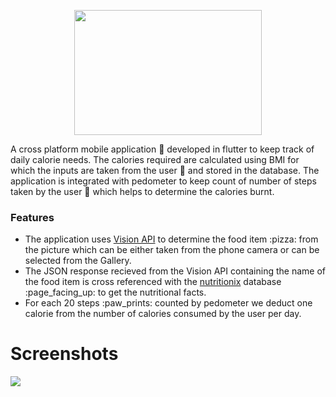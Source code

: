 <p align="center">
  <img src="https://user-images.githubusercontent.com/96119482/146383087-311879cf-c2d2-46c6-9036-26760f48ab75.png" width="300" height="200">
</p>

A cross platform mobile application :iphone: developed in flutter to keep track of daily calorie needs. The calories required are calculated using BMI for which the inputs are taken from the user :bow: and stored in the database. The application is integrated with pedometer to keep count of number of steps taken by the user :walking: which helps to determine the calories burnt.

### Features
<ul>
<li> The application uses <a href="https://cloud.google.com/vision/">Vision API</a> to determine the food item :pizza: from the picture which can be either taken from the phone camera or can be selected from the Gallery.



<li> The JSON response recieved from the Vision API containing the name of the food item is cross referenced with the <a href="https://www.nutritionix.com/business/api">nutritionix</a> database :page_facing_up: to get the nutritional facts.

<li> For each 20 steps :paw_prints: counted by pedometer we deduct one calorie from the number of calories consumed by the user per day.
</ul>

# Screenshots
<p float="left">
<img src="https://user-images.githubusercontent.com/48833965/146385089-33efa578-18d3-4982-b6f7-0ff18ea03bb6.png"  />
</p>


